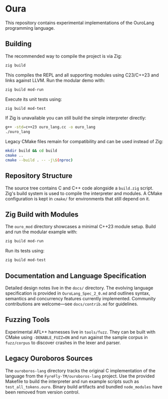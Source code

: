 # Oura

This repository contains experimental implementations of the OuroLang programming language.

## Building

The recommended way to compile the project is via Zig:

```bash
zig build
```

This compiles the REPL and all supporting modules using C23/C++23 and links against LLVM. Run the modular demo with:

```bash
zig build mod-run
```

Execute its unit tests using:

```bash
zig build mod-test
```

If Zig is unavailable you can still build the simple interpreter directly:

```bash
g++ -std=c++23 ouro_lang.cc -o ouro_lang
./ouro_lang
```

Legacy CMake files remain for compatibility and can be used instead of Zig:

```bash
mkdir build && cd build
cmake ..
cmake --build . -- -j\$(nproc)
```

## Repository Structure

The source tree contains C and C++ code alongside a `build.zig` script.
Zig's build system is used to compile the interpreter and modules.  A
CMake configuration is kept in `cmake/` for environments that still
depend on it.

## Zig Build with Modules

The `ouro_mod` directory showcases a minimal C++23 module setup. Build and run the modular example with:

```bash
zig build mod-run
```

Run its tests using:

```bash
zig build mod-test
```

## Documentation and Language Specification

Detailed design notes live in the `docs/` directory. The evolving language
specification is provided in `OuroLang_Spec_2_0.md` and outlines syntax,
semantics and concurrency features currently implemented. Community
contributions are welcome—see `docs/contrib.md` for guidelines.

## Fuzzing Tools

Experimental AFL++ harnesses live in `tools/fuzz`.  They can be
built with CMake using `-DENABLE_FUZZ=ON` and run against the sample
corpus in `fuzz/corpus` to discover crashes in the lexer and parser.


## Legacy Ouroboros Sources

The `ouroboros-lang` directory tracks the original C implementation of the
language from the `FyreFly-TM/ouroboros-lang` project. Use the provided
Makefile to build the interpreter and run example scripts such as
`test_all_tokens.ouro`. Binary build artifacts and bundled `node_modules`
have been removed from version control.

